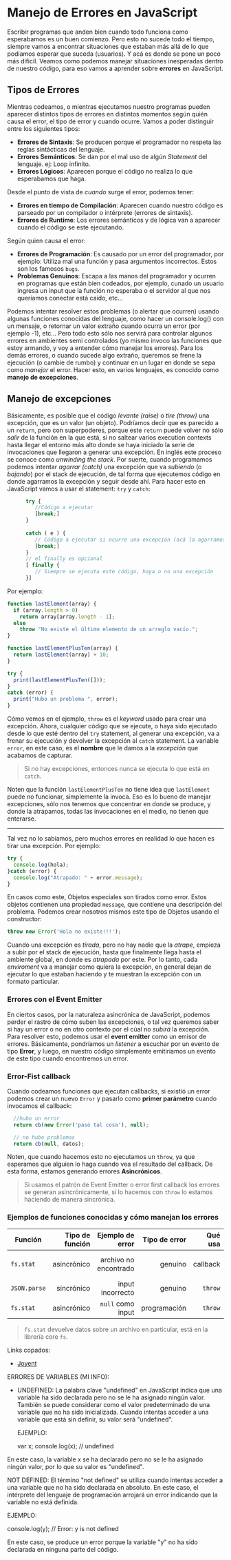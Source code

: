# Manejo de Errores en JavaScript

Escribir programas que anden bien cuando todo funciona como esperabamos es un buen comienzo. Pero esto no sucede todo el tiempo, siempre vamos a encontrar situaciones que estaban más allá de lo que podiamos esperar que suceda (usuarios). Y acá es donde se pone un poco más díficil. Veamos como podemos manejar situaciones inesperadas dentro de nuestro código, para eso vamos a aprender sobre __errores__ en JavaScript.

## Tipos de Errores

Mientras codeamos, o mientras ejecutamos nuestro programas pueden aparecer distintos tipos de errores en distintos momentos según quién causa el error, el tipo de error y cuando ocurre. Vamos a poder distinguir entre los siguientes tipos:
* __Errores de Sintaxis__: Se producen porque el programador no respeta las reglas sintácticas del lenguaje.
* __Errores Semánticos__: Se dan por el mal uso de algún _Statement_ del lenguaje. ej: Loop infinito.
* __Errores Lógicos__: Aparecen porque el código no realiza lo que esperabamos que haga.

Desde el punto de vista de _cuando_ surge el error, podemos tener:
* __Errores en tiempo de Compilación__: Aparecen cuando nuestro código es parseado por un compilador o intérprete (errores de sintaxis). 
* __Errores de Runtime__: Los errores semánticos y de lógica van a aparecer cuando el código se este ejecutando.

Según quien causa el error:
* __Errores de Programación__: Es causado por un error del programador, por ejemplo: Utiliza mal una función y pasa argumentos incorrectos. Estos son los famosos `bugs`.
* __Problemas Genuinos__: Escapa a las manos del programador y ocurren en programas que están bien codeados, por ejemplo, cunado un usuario ingresa un input que la función no esperaba o el servidor al que nos queríamos conectar está caído, etc...

Podemos intentar resolver estos problemas (o alertar que ocurren) usando algunas funciones conocidas del lenguaje, como hacer un console.log() con un mensaje, o retornar un valor extraño cuando ocurra un error (por ejemplo -1), etc... Pero todo esto sólo nos servirá para controlar algunos errores en ambientes semi controlados (yo mismo invoco las funciones que estoy armando, y voy a entender cómo manejar los errores). Para los demás errores, o cuando sucede algo extraño, queremos se frene la ejecución (o cambie de rumbo) y continuar en un lugar en donde se sepa como _manejar_ el error. Hacer esto, en varios lenguajes, es conocido como __manejo de excepciones__.

## Manejo de excepciones

Básicamente, es posible que el código _levante (raise)_ o _tire (throw)_ una excepción, que es un valor (un objeto). Podríamos decir que es parecido a un `return`, pero con superpoderes, porque este `return` puede volver no sólo _salir_ de la función en la que está, si no saltear varios execution contexts hasta llegar el entorno más alto donde se haya iniciado la serie de invocaciones que llegaron a generar una excepción. En inglés este proceso se conoce como _unwinding the stack_. 
Por suerte, cuando programamos podemos intentar _agarrar (catch)_ una excepción que va _subiendo_ (o _bajando_) por el stack de ejecución, de tal forma que ejecutemos código en donde agarramos la excepción y seguir desde ahí.
Para hacer esto en JavaScript vamos a usar el statement: `try` y `catch`:

```javascript
      try {
         //Código a ejecutar
         [break;]
      } 
      
      catch ( e ) {
         // Código a ejecutar si ocurre una excepción (acá la agarramos)
         [break;]
      }
      // el finally es opcional 
      [ finally {
         // Siempre se ejecuta este código, haya o no una excepción
      }]
```

Por ejemplo:

```javascript
function lastElement(array) {
  if (array.length > 0)
    return array[array.length - 1];
  else
    throw "No existe el último elemento de un arreglo vacío.";
}

function lastElementPlusTen(array) {
  return lastElement(array) + 10;
}

try {
  print(lastElementPlusTen([]));
}
catch (error) {
  print("Hubo un problema ", error);
}
```

Cómo vemos en el ejemplo, `throw` es el _keyword_ usado para crear una excepción. Ahora, cualquier código que se ejecute, o haya sido ejecutado desde lo que esté dentro del `try` statement, al generar una excepción, va a frenar su ejecución y devolver la excepción al `catch` statement. La variable `error`, en este caso, es el __nombre__ que le damos a la _excepción_ que acabamos de capturar. 

> Si no hay excepciones, entonces nunca se ejecuta lo que está en `catch`.

Noten que la función `lastElementPlusTen` no tiene idea que `lastElement` puede no funcionar, simplemente la invoca. Eso es lo bueno de manejar excepciones, sólo nos tenemos que concentrar en donde se produce, y donde la atrapamos, todas las invocaciones en el medio, no tienen que enterarse.

---

Tal vez no lo sabíamos, pero muchos errores en realidad lo que hacen es tirar una excepción. Por ejemplo:

```javascript
try {
  console.log(hola);
}catch (error) {
  console.log("Atrapado: " + error.message);
}
```

En casos como este, Objetos especiales son tirados como error. Estos objetos contienen una propiedad `message`, que contiene una descripción del problema. Podemos crear nosotros mismos este tipo de Objetos usando el constructor:

```javascript
throw new Error('Hola no existe!!!');
```

Cuando una excepción es _tirada_, pero no hay nadie que la _atrape_, empieza a subir por el stack de ejecución, hasta que finalmente llega hasta el ambiente global, en donde es _atrapada_ por este. Por lo tanto, cada _enviroment_ va a manejar como quiera la excepción, en general dejan de ejecutar lo que estaban haciendo y te muestran la excepción con un formato particular.

### Errores con el Event Emitter

En ciertos casos, por la naturaleza asincrónica de JavaScript, podemos perder el rastro de cómo suben las excepciones, o tal vez queremos saber si hay un error o no en otro contexto por el cúal no _subirá_ la excepción. Para resolver esto, podemos usar el __event emitter__ como un emisor de errores. Básicamente, pondríamos un _listener_ a escuchar por un evento de tipo __Error__, y luego, en nuestro código simplemente emitiriamos un evento de este tipo cuando encontremos un error.

### Error-Fist callback

Cuando codeamos funciones que ejecutan callbacks, si existió un error podemos crear un nuevo `Error` y pasarlo como __primer parámetro__ cuando invocamos el callback:

```javascript
  //hubo un error
  return cb(new Error('pasó tal cosa'), null);

  // no hubo problemas
  return cb(null, datos);
```

Noten, que cuando hacemos esto no ejecutamos un `throw`, ya que esperamos que alguien lo haga cuando vea el resultado del callback. De esta forma, estamos generando errores __Asincrónicos__.

> Si usamos el patrón de Event Emitter o error first callback los errores se generan asincrónicamente, si lo hacemos con `throw` lo estamos haciendo de manera sincrónica.

### Ejemplos de funciones conocidas y cómo manejan los errores

| __Función__   | __Tipo de función__| __Ejemplo de error__  | __Tipo de error__ | __Qué usa__ | __Como lo manejamos__|
|--------   | ----:| ----:| ----: | ----: | ----: |
|`fs.stat`| asincrónico | archivo no encontrado | genuino| callback | manejamos el error del callback |
|`JSON.parse`| sincrónico | input incorrecto | genuino| `throw` | `try / catch` |
|`fs.stat`| asincrónico | `null` como input | programación| `throw` | arreglamos el bug |

> `fs.stat` devuelve datos sobre un archivo en particular, está en la librería core `fs`.


Links copados:

* [Joyent](https://www.joyent.com/node-js/production/design/errors)

ERRORES DE VARIABLES (MI INFO):

* UNDEFINED: La palabra clave "undefined" en JavaScript indica que una variable ha sido declarada pero no se le ha asignado ningún valor. También se puede considerar como el valor predeterminado de una variable que no ha sido inicializada. Cuando intentas acceder a una variable que está sin definir, su valor será "undefined".

    EJEMPLO:

    var x;
    console.log(x); // undefined

En este caso, la variable x se ha declarado pero no se le ha asignado ningún valor, por lo que su valor es "undefined".

NOT DEFINED: El término "not defined" se utiliza cuando intentas acceder a una variable que no ha sido declarada en absoluto. En este caso, el intérprete del lenguaje de programación arrojará un error indicando que la variable no está definida.

  EJEMPLO:

  console.log(y); // Error: y is not defined

En este caso, se produce un error porque la variable "y" no ha sido declarada en ninguna parte del código.
